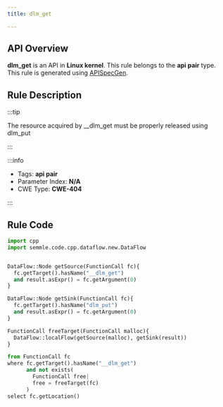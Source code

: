 ```yaml
---
title: dlm_get

---
```



## API Overview
**dlm_get** is an API in **Linux kernel**. This rule belongs to the **api pair** type. This rule is generated using [APISpecGen](../../tools/APISpecGen).
## Rule Description

:::tip

The resource acquired by __dlm_get must be properly released using dlm_put

:::

:::info

- Tags: **api pair**
- Parameter Index: **N/A**
- CWE Type: **CWE-404**

:::

## Rule Code
```python
import cpp
import semmle.code.cpp.dataflow.new.DataFlow


DataFlow::Node getSource(FunctionCall fc){
  fc.getTarget().hasName("__dlm_get")
  and result.asExpr() = fc.getArgument(0)
}

DataFlow::Node getSink(FunctionCall fc){
  fc.getTarget().hasName("dlm_put")
  and result.asExpr() = fc.getArgument(0)
}

FunctionCall freeTarget(FunctionCall malloc){
  DataFlow::localFlow(getSource(malloc), getSink(result))
}

from FunctionCall fc
where fc.getTarget().hasName("__dlm_get")
      and not exists(
        FunctionCall free| 
        free = freeTarget(fc)
      )
select fc.getLocation()

    
```